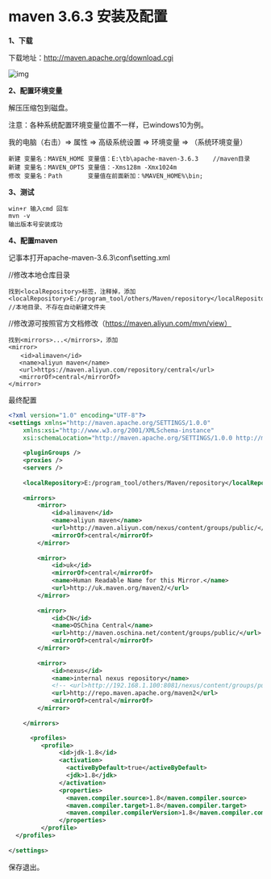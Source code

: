 # maven 3.6.3 安装及配置

**1、下载**

下载地址：http://maven.apache.org/download.cgi

![img](pictures/1561523-20200114182545485-1893330803.png)

 

**2、配置环境变量**

解压压缩包到磁盘。

注意：各种系统配置环境变量位置不一样，已windows10为例。

我的电脑（右击）=> 属性 => 高级系统设置 => 环境变量 => （系统环境变量）

```
新建 变量名：MAVEN_HOME 变量值：E:\tb\apache-maven-3.6.3    //maven目录
新建 变量名：MAVEN_OPTS 变量值：-Xms128m -Xmx1024m
修改 变量名：Path       变量值在前面新加：%MAVEN_HOME%\bin;
```

**3、测试**

```
win+r 输入cmd 回车
mvn -v      
输出版本号安装成功
```

**4、配置maven**

记事本打开apache-maven-3.6.3\conf\setting.xml

//修改本地仓库目录

```
找到<localRepository>标签，注释掉，添加
<localRepository>E:/program_tool/others/Maven/repository</localRepository>     //本地目录、不存在自动新建文件夹
```

//修改源可按照官方文档修改（https://maven.aliyun.com/mvn/view）

```
找到<mirrors>...</mirrors>，添加
<mirror>
　　<id>alimaven</id>
   <name>aliyun maven</name>
   <url>https://maven.aliyun.com/repository/central</url>
   <mirrorOf>central</mirrorOf>
</mirror>
```

最终配置

```xml
<?xml version="1.0" encoding="UTF-8"?>
<settings xmlns="http://maven.apache.org/SETTINGS/1.0.0" 
    xmlns:xsi="http://www.w3.org/2001/XMLSchema-instance" 
    xsi:schemaLocation="http://maven.apache.org/SETTINGS/1.0.0 http://maven.apache.org/xsd/settings-1.0.0.xsd">
    
    <pluginGroups />
    <proxies />
    <servers />
    
    <localRepository>E:/program_tool/others/Maven/repository</localRepository>
    
    <mirrors>
        <mirror>
            <id>alimaven</id>
            <name>aliyun maven</name>
            <url>http://maven.aliyun.com/nexus/content/groups/public/</url>
            <mirrorOf>central</mirrorOf>
        </mirror>
 
        <mirror>
            <id>uk</id>
            <mirrorOf>central</mirrorOf>
            <name>Human Readable Name for this Mirror.</name>
            <url>http://uk.maven.org/maven2/</url>
        </mirror>
 
        <mirror>
            <id>CN</id>
            <name>OSChina Central</name>
            <url>http://maven.oschina.net/content/groups/public/</url>
            <mirrorOf>central</mirrorOf>
        </mirror>
 
        <mirror>
            <id>nexus</id>
            <name>internal nexus repository</name>
            <!-- <url>http://192.168.1.100:8081/nexus/content/groups/public/</url>-->
            <url>http://repo.maven.apache.org/maven2</url>
            <mirrorOf>central</mirrorOf>
        </mirror>
    
    </mirrors>

      <profiles>
         <profile>
              <id>jdk-1.8</id>
              <activation>
                <activeByDefault>true</activeByDefault>
                <jdk>1.8</jdk>
              </activation>
              <properties>
                <maven.compiler.source>1.8</maven.compiler.source>
                <maven.compiler.target>1.8</maven.compiler.target>
                <maven.compiler.compilerVersion>1.8</maven.compiler.compilerVersion>
              </properties>
         </profile>
  </profiles>
    
</settings>
```

保存退出。